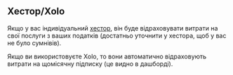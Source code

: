 ## Хестор/Xolo

Якщо у вас індивідуальний [хестор](#надійні-хестори), він буде відраховувати витрати на свої послуги з ваших податків (достатньо уточнити у
хестора, щоб у вас не було сумнівів).

Якщо ви використовуєте Xolo, то вони автоматично відраховують витрати на щомісячну підписку (це видно в дашборді).
